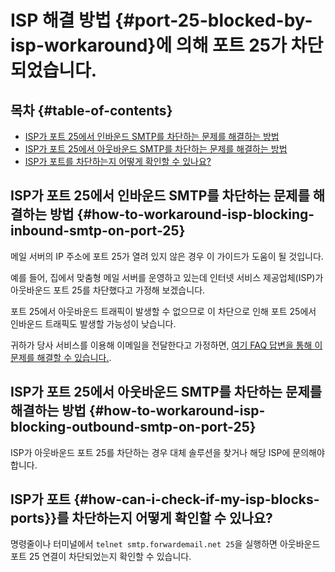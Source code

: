 # ISP 해결 방법 {#port-25-blocked-by-isp-workaround}에 의해 포트 25가 차단되었습니다.

## 목차 {#table-of-contents}

* [ISP가 포트 25에서 인바운드 SMTP를 차단하는 문제를 해결하는 방법](#how-to-workaround-isp-blocking-inbound-smtp-on-port-25)
* [ISP가 포트 25에서 아웃바운드 SMTP를 차단하는 문제를 해결하는 방법](#how-to-workaround-isp-blocking-outbound-smtp-on-port-25)
* [ISP가 포트를 차단하는지 어떻게 확인할 수 있나요?](#how-can-i-check-if-my-isp-blocks-ports)

## ISP가 포트 25에서 인바운드 SMTP를 차단하는 문제를 해결하는 방법 {#how-to-workaround-isp-blocking-inbound-smtp-on-port-25}

메일 서버의 IP 주소에 포트 25가 열려 있지 않은 경우 이 가이드가 도움이 될 것입니다.

예를 들어, 집에서 맞춤형 메일 서버를 운영하고 있는데 인터넷 서비스 제공업체(ISP)가 아웃바운드 포트 25를 차단했다고 가정해 보겠습니다.

포트 25에서 아웃바운드 트래픽이 발생할 수 없으므로 이 차단으로 인해 포트 25에서 인바운드 트래픽도 발생할 가능성이 낮습니다.

귀하가 당사 서비스를 이용해 이메일을 전달한다고 가정하면, [여기 FAQ 답변을 통해 이 문제를 해결할 수 있습니다.](/faq#can-i-forward-emails-to-ports-other-than-25-eg-if-my-isp-has-blocked-port-25).

## ISP가 포트 25에서 아웃바운드 SMTP를 차단하는 문제를 해결하는 방법 {#how-to-workaround-isp-blocking-outbound-smtp-on-port-25}

ISP가 아웃바운드 포트 25를 차단하는 경우 대체 솔루션을 찾거나 해당 ISP에 문의해야 합니다.

## ISP가 포트 {#how-can-i-check-if-my-isp-blocks-ports}}를 차단하는지 어떻게 확인할 수 있나요?

명령줄이나 터미널에서 `telnet smtp.forwardemail.net 25`을 실행하면 아웃바운드 포트 25 연결이 차단되었는지 확인할 수 있습니다.